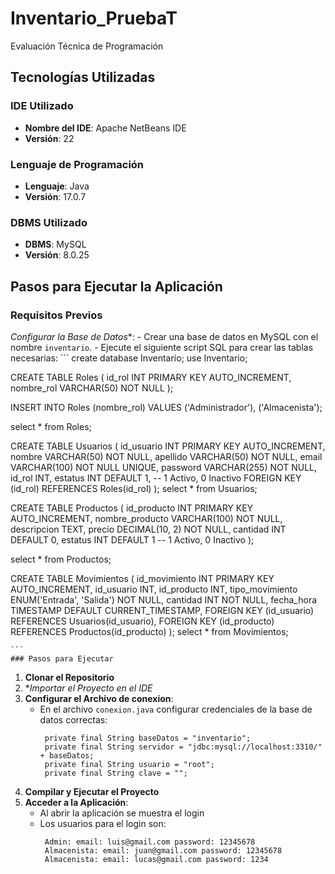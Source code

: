 # Inventario_PruebaT
 Evaluación Técnica de Programación
 ## Tecnologías Utilizadas
 ### IDE Utilizado
- **Nombre del IDE**: Apache NetBeans IDE
- **Versión**: 22

### Lenguaje de Programación
- **Lenguaje**: Java
- **Versión**: 17.0.7

 ### DBMS Utilizado

- **DBMS**: MySQL
- **Versión**: 8.0.25
  
## Pasos para Ejecutar la Aplicación

### Requisitos Previos

*Configurar la Base de Datos**:
    - Crear una base de datos en MySQL con el nombre `inventario`.
    - Ejecute el siguiente script SQL para crear las tablas necesarias:
    ```
    create database Inventario;
   use Inventario;
   
   CREATE TABLE Roles (
       id_rol INT PRIMARY KEY AUTO_INCREMENT,
       nombre_rol VARCHAR(50) NOT NULL
   );
   
   INSERT INTO Roles (nombre_rol) VALUES ('Administrador'), ('Almacenista');
   
   select * from Roles;
   
   CREATE TABLE Usuarios (
       id_usuario INT PRIMARY KEY AUTO_INCREMENT,
       nombre VARCHAR(50) NOT NULL,
       apellido VARCHAR(50) NOT NULL,
       email VARCHAR(100) NOT NULL UNIQUE,
       password VARCHAR(255) NOT NULL,
       id_rol INT,
       estatus INT DEFAULT 1, -- 1  Activo, 0  Inactivo
       FOREIGN KEY (id_rol) REFERENCES Roles(id_rol)
   );
   select * from Usuarios;
   
   CREATE TABLE Productos (
       id_producto INT PRIMARY KEY AUTO_INCREMENT,
       nombre_producto VARCHAR(100) NOT NULL,
       descripcion TEXT,
       precio DECIMAL(10, 2) NOT NULL,
       cantidad INT DEFAULT 0,
       estatus INT DEFAULT 1 -- 1  Activo, 0  Inactivo
   );
   
   select *  from Productos;
   
   CREATE TABLE Movimientos (
       id_movimiento INT PRIMARY KEY AUTO_INCREMENT,
       id_usuario INT,
       id_producto INT,
       tipo_movimiento ENUM('Entrada', 'Salida') NOT NULL,
       cantidad INT NOT NULL,
       fecha_hora TIMESTAMP DEFAULT CURRENT_TIMESTAMP,
       FOREIGN KEY (id_usuario) REFERENCES Usuarios(id_usuario),
       FOREIGN KEY (id_producto) REFERENCES Productos(id_producto)
   );
   select * from Movimientos;

    ```
    ### Pasos para Ejecutar

1. **Clonar el Repositorio**
2. **Importar el Proyecto en el IDE*
3. **Configurar el Archivo de conexion**:
    - En el archivo `conexion.java` configurar credenciales de la base de datos  correctas:
      ```
       private final String baseDatos = "inventario";
       private final String servidor = "jdbc:mysql://localhost:3310/" + baseDatos;
       private final String usuario = "root";
       private final String clave = "";
      ```
4. **Compilar y Ejecutar el Proyecto**
5. **Acceder a la Aplicación**:
    - Al abrir la aplicación se muestra el login
    - Los usuarios para el login son:
      ```
       Admin: email: luis@gmail.com password: 12345678
       Almacenista: email: juan@gmail.com password: 12345678
       Almacenista: email: lucas@gmail.com password: 1234
       ```
